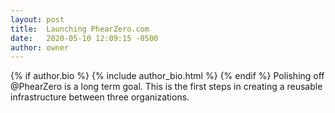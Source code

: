 ```yaml
---
layout: post
title:  Launching PhearZero.com
date:   2020-05-10 12:09:15 -0500
author: owner
---
```

{% if author.bio %}
      {% include author_bio.html %}
{% endif %}
Polishing off @PhearZero is a long term goal. This is the first steps in creating a reusable infrastructure between three 
organizations. 